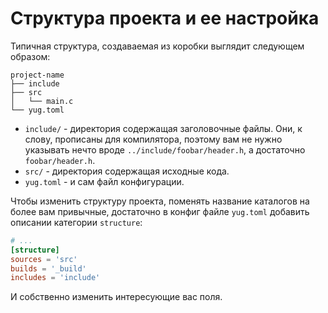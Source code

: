 # Структура проекта и ее настройка 

Типичная структура, создаваемая из коробки выглядит следующем образом:
```
project-name
├── include
├── src
│   └── main.c
└── yug.toml
```
* `include/` - директория содержащая заголовочные файлы. Они, к слову, прописаны 
для компилятора, поэтому вам не нужно указывать нечто вроде `../include/foobar/header.h`, а достаточно `foobar/header.h`.
* `src/` - директория содержащая исходные кода. 
* `yug.toml` - и сам файл конфигурации. 

Чтобы изменить структуру проекта, поменять название каталогов на более вам привычные, 
достаточно в конфиг файле `yug.toml` добавить описании категории `structure`:
```toml
# ...
[structure]
sources = 'src'
builds = '_build'
includes = 'include'
```
И собственно изменить интересующие вас поля. 

